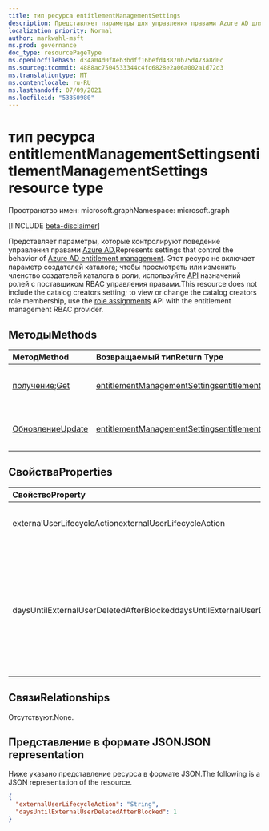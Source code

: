 ```yaml
---
title: тип ресурса entitlementManagementSettings
description: Представляет параметры для управления правами Azure AD для всех клиентов.
localization_priority: Normal
author: markwahl-msft
ms.prod: governance
doc_type: resourcePageType
ms.openlocfilehash: d34a04d0f8eb3bdff16befd43870b75d473a8d0c
ms.sourcegitcommit: 4888ac7504533344c4fc6828e2a06a002a1d72d3
ms.translationtype: MT
ms.contentlocale: ru-RU
ms.lasthandoff: 07/09/2021
ms.locfileid: "53350980"
---
```

# <a name="entitlementmanagementsettings-resource-type"></a><span data-ttu-id="85351-103">тип ресурса entitlementManagementSettings</span><span class="sxs-lookup"><span data-stu-id="85351-103">entitlementManagementSettings resource type</span></span>

<span data-ttu-id="85351-104">Пространство имен: microsoft.graph</span><span class="sxs-lookup"><span data-stu-id="85351-104">Namespace: microsoft.graph</span></span>

[!INCLUDE [beta-disclaimer](../../includes/beta-disclaimer.md)]

<span data-ttu-id="85351-105">Представляет параметры, которые контролируют поведение управления правами [Azure AD.](entitlementmanagement-root.md)</span><span class="sxs-lookup"><span data-stu-id="85351-105">Represents settings that control the behavior of [Azure AD entitlement management](entitlementmanagement-root.md).</span></span>  <span data-ttu-id="85351-106">Этот ресурс не включает параметр создателей каталога; чтобы просмотреть или изменить членство создателей каталога в роли, используйте [API](unifiedroleassignment.md) назначений ролей с поставщиком RBAC управления правами.</span><span class="sxs-lookup"><span data-stu-id="85351-106">This resource does not include the catalog creators setting; to view or change the catalog creators role membership, use the [role assignments](unifiedroleassignment.md) API with the entitlement management RBAC provider.</span></span>

## <a name="methods"></a><span data-ttu-id="85351-107">Методы</span><span class="sxs-lookup"><span data-stu-id="85351-107">Methods</span></span>

| <span data-ttu-id="85351-108">Метод</span><span class="sxs-lookup"><span data-stu-id="85351-108">Method</span></span>       | <span data-ttu-id="85351-109">Возвращаемый тип</span><span class="sxs-lookup"><span data-stu-id="85351-109">Return Type</span></span> | <span data-ttu-id="85351-110">Описание</span><span class="sxs-lookup"><span data-stu-id="85351-110">Description</span></span> |
|:-------------|:------------|:------------|
| <span data-ttu-id="85351-111">[получение](../api/entitlementmanagementsettings-get.md);</span><span class="sxs-lookup"><span data-stu-id="85351-111">[Get](../api/entitlementmanagementsettings-get.md)</span></span> | [<span data-ttu-id="85351-112">entitlementManagementSettings</span><span class="sxs-lookup"><span data-stu-id="85351-112">entitlementManagementSettings</span></span>](entitlementmanagementsettings.md) | <span data-ttu-id="85351-113">Ознакомьтесь с свойствами объекта **entitlementManagementSettings.**</span><span class="sxs-lookup"><span data-stu-id="85351-113">Read the properties of an **entitlementManagementSettings** object.</span></span> |
| [<span data-ttu-id="85351-114">Обновление</span><span class="sxs-lookup"><span data-stu-id="85351-114">Update</span></span>](../api/entitlementmanagementsettings-update.md) | [<span data-ttu-id="85351-115">entitlementManagementSettings</span><span class="sxs-lookup"><span data-stu-id="85351-115">entitlementManagementSettings</span></span>](entitlementmanagementsettings.md) | <span data-ttu-id="85351-116">Обновление свойств объекта **entitlementManagementSettings.**</span><span class="sxs-lookup"><span data-stu-id="85351-116">Update the properties of an **entitlementManagementSettings** object.</span></span> |

## <a name="properties"></a><span data-ttu-id="85351-117">Свойства</span><span class="sxs-lookup"><span data-stu-id="85351-117">Properties</span></span>

| <span data-ttu-id="85351-118">Свойство</span><span class="sxs-lookup"><span data-stu-id="85351-118">Property</span></span>     | <span data-ttu-id="85351-119">Тип</span><span class="sxs-lookup"><span data-stu-id="85351-119">Type</span></span>        | <span data-ttu-id="85351-120">Описание</span><span class="sxs-lookup"><span data-stu-id="85351-120">Description</span></span> |
|:-------------|:------------|:------------|
|<span data-ttu-id="85351-121">externalUserLifecycleAction</span><span class="sxs-lookup"><span data-stu-id="85351-121">externalUserLifecycleAction</span></span>|<span data-ttu-id="85351-122">Строка</span><span class="sxs-lookup"><span data-stu-id="85351-122">String</span></span>|<span data-ttu-id="85351-123">Один `None` из `BlockSignIn` , или `BlockSignInAndDelete` .</span><span class="sxs-lookup"><span data-stu-id="85351-123">One of `None`, `BlockSignIn`, or `BlockSignInAndDelete`.</span></span> |
|<span data-ttu-id="85351-124">daysUntilExternalUserDeletedAfterBlocked</span><span class="sxs-lookup"><span data-stu-id="85351-124">daysUntilExternalUserDeletedAfterBlocked</span></span>|<span data-ttu-id="85351-125">Int64</span><span class="sxs-lookup"><span data-stu-id="85351-125">Int64</span></span>|<span data-ttu-id="85351-126">Если **externalUserLifecycleAction** — количество дней после блокировки внешнего пользователя до удаления `BlockSignInAndDelete` учетной записи.</span><span class="sxs-lookup"><span data-stu-id="85351-126">If **externalUserLifecycleAction** is `BlockSignInAndDelete`, the number of days after an external user is blocked from sign in before their account is deleted.</span></span>|

## <a name="relationships"></a><span data-ttu-id="85351-127">Связи</span><span class="sxs-lookup"><span data-stu-id="85351-127">Relationships</span></span>

<span data-ttu-id="85351-128">Отсутствуют.</span><span class="sxs-lookup"><span data-stu-id="85351-128">None.</span></span>

## <a name="json-representation"></a><span data-ttu-id="85351-129">Представление в формате JSON</span><span class="sxs-lookup"><span data-stu-id="85351-129">JSON representation</span></span>

<span data-ttu-id="85351-130">Ниже указано представление ресурса в формате JSON.</span><span class="sxs-lookup"><span data-stu-id="85351-130">The following is a JSON representation of the resource.</span></span>

<!-- {
  "blockType": "resource",
  "optionalProperties": [

  ],
  "@odata.type": "microsoft.graph.entitlementManagementSettings",
  "keyProperty": ""
}-->

```json
{
  "externalUserLifecycleAction": "String",
  "daysUntilExternalUserDeletedAfterBlocked": 1
}
```

<!-- uuid: 16cd6b66-4b1a-43a1-adaf-3a886856ed98
2019-02-04 14:57:30 UTC -->
<!-- {
  "type": "#page.annotation",
  "description": "entitlementManagementSettings resource",
  "keywords": "",
  "section": "documentation",
  "tocPath": ""
}-->


